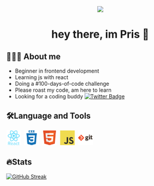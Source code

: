 <div id="header" align="center">
  <img src="https://media.giphy.com/media/v1.Y2lkPTc5MGI3NjExbDBocnZoNWhsZ2I2ZDg0MDNrcDBneDY0bnV2ODQxc3UyZW1udnhhYSZlcD12MV9pbnRlcm5hbF9naWZfYnlfaWQmY3Q9Zw/Pla0PNdXVHbqlEmiy4/giphy.gif" width="300"/>
<h1>hey there, im Pris 👋</h1>
</div>

<div id="about-me">
  <h2>👩🏽‍💻 About me</h2>
  
  - Beginner in frontend development
  - Learning js with react
  - Doing a #100-days-of-code challenge
  - Please roast my code, am here to learn
  - Looking for a coding buddy <a href="https://discord.com/users/1057983472309903430">
    <img src="https://img.shields.io/badge/Discord-violet?style=for-the-badge&logo=discord&logoColor=white" alt="Twitter Badge"/>
  </a>
<h2>🛠️Language and Tools</h2>
  <div>
    <img src="https://github.com/devicons/devicon/blob/master/icons/react/react-original-wordmark.svg" title="React" alt="React" width="40" height="40"/>&nbsp;
    <img src="https://github.com/devicons/devicon/blob/master/icons/css3/css3-plain-wordmark.svg"  title="CSS3" alt="CSS" width="40" height="40"/>&nbsp;
    <img src="https://github.com/devicons/devicon/blob/master/icons/html5/html5-original.svg" title="HTML5" alt="HTML" width="40" height="40"/>&nbsp;
    <img src="https://github.com/devicons/devicon/blob/master/icons/javascript/javascript-original.svg" title="JavaScript" alt="JavaScript" width="40" height="40"/>&nbsp;
    <img src="https://github.com/devicons/devicon/blob/master/icons/git/git-original-wordmark.svg" title="Git" **alt="Git" width="40" height="40"/>
  </div>
<h2>🔥Stats</h2>
<a href="https://git.io/streak-stats"><img src="https://github-readme-streak-stats.herokuapp.com?user=mulundapm&theme=dark&hide_border=true" alt="GitHub Streak" /></a>
